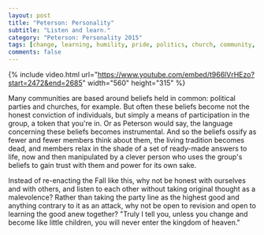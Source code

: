 ```yaml
---
layout: post
title: "Peterson: Personality"
subtitle: "Listen and learn."
category: "Peterson: Personality 2015"
tags: [change, learning, humility, pride, politics, church, community, power]
comments: false
---
```


{% include video.html url="https://www.youtube.com/embed/t966lVrHEzo?start=2472&end=2685" width="560" height="315" %}

Many communities are based around beliefs held in common: political parties and churches, for example. But often these beliefs become not the honest conviction of individuals, but simply a means of participation in the group, a token that you're in. Or as Peterson would say, the language concerning these beliefs becomes instrumental. And so the beliefs ossify as fewer and fewer members think about them, the living tradition becomes dead, and members relax in the shade of a set of ready-made answers to life, now and then manipulated by a clever person who uses the group's beliefs to gain trust with them and power for its own sake.

Instead of re-enacting the Fall like this, why not be honest with ourselves and with others, and listen to each other without taking original thought as a malevolence? Rather than taking the party line as the highest good and anything contrary to it as an attack, why not be open to revision and open to learning the good anew together? "Truly I tell you, unless you change and become like little children, you will never enter the kingdom of heaven."